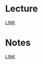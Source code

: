 # Lecture
[LINK](https://docs.google.com/document/d/1XDuwBVUzgRfnfG0sldGYZMP7zWaQApm40wgRXqGg_WI/edit?usp=sharing)

# Notes
[LINK](https://docs.google.com/document/d/1ZU7kEX8ozMCqkHFxJ9ObryLgxY4UE2C5HmpOn9uXITE/edit?usp=sharing)
